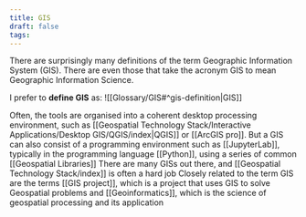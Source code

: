 ```yaml
---
title: GIS
draft: false
tags:
---
```

There are surprisingly many definitions of the term Geographic Information System (GIS). There are even those that take the acronym GIS to mean Geographic Information Science. 

I prefer to **define GIS** as:
![[Glossary/GIS#^gis-definition|GIS]]



Often, the tools are organised into a coherent desktop processing environment, such as [[Geospatial Technology Stack/Interactive Applications/Desktop GIS/QGIS/index|QGIS]] or [[ArcGIS pro]]. But a GIS can also consist of a programming environment such as [[JupyterLab]], typically in the programming language [[Python]], using a series of common [[Geospatial Libraries]]
There are many GISs out there, and [[Geospatial Technology Stack/index]] is often a hard job
Closely related to the term GIS are the terms [[GIS project]], which is a project that uses GIS to solve Geospatial problems and [[Geoinformatics]], which is the science of geospatial processing and its application